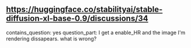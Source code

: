 ## https://huggingface.co/stabilityai/stable-diffusion-xl-base-0.9/discussions/34

contains_question: yes
question_part: I get a enable_HR and the image I'm rendering dissapears. what is wrong?